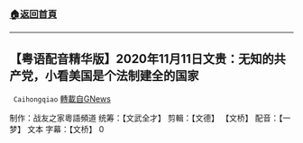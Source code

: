 ###  [:house:返回首頁](https://github.com/ourhimalayas/txt)
---

## 【粤语配音精华版】2020年11月11日文贵：无知的共产党，小看美国是个法制建全的国家
` Caihongqiao` [轉載自GNews](https://gnews.org/zh-hans/562820/)

制作：战友之家粵語頻道
统筹：【文武全才】 剪輯：【文德】 【文桥】 配音：【一梦】 文本 字幕：【文桥】
0

